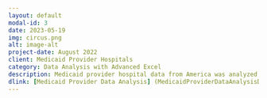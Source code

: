 ```yaml
---
layout: default
modal-id: 3
date: 2023-05-19
img: circus.png
alt: image-alt
project-date: August 2022
client: Medicaid Provider Hospitals
category: Data Analysis with Advanced Excel
description: Medicaid provider hospital data from America was analyzed to determine why someone would or would not recommend a hospital in a state.
dlink: [Medicaid Provider Data Analysis] (MedicaidProviderDataAnalysisDakotaCassidy.pdf)
---
```


